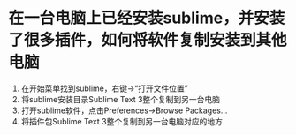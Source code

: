 # 在一台电脑上已经安装sublime，并安装了很多插件，如何将软件复制安装到其他电脑

1. 在开始菜单找到sublime，右键->“打开文件位置”
2. 将sublime安装目录Sublime Text 3整个复制到另一台电脑
3. 打开sublime软件，点击Preferences->Browse Packages...
4. 将插件包Sublime Text 3整个复制到另一台电脑对应的地方